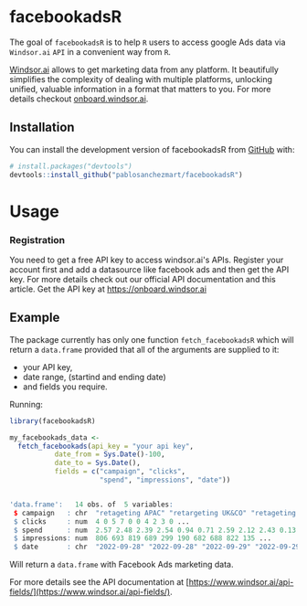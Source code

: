 
# facebookadsR

<!-- badges: start -->
<!-- badges: end -->

The goal of `facebookadsR` is to help `R` users to access google Ads data via `Windsor.ai` `API` in a convenient way from `R`.

[Windsor.ai](https://www.windsor.ai/) allows to get marketing data from any platform. It beautifully simplifies the complexity of dealing with multiple platforms, unlocking unified, valuable information in a format that matters to you. For more details checkout [onboard.windsor.ai](https://onboard.windsor.ai/).

## Installation

You can install the development version of facebookadsR from [GitHub](https://github.com/) with:

``` r
# install.packages("devtools")
devtools::install_github("pablosanchezmart/facebookadsR")
```

# Usage

### Registration

You need to get a free API key to access windsor.ai's APIs. Register your account first and add a datasource like facebook ads and then get the API key. For more details check out our official API documentation and this article. Get the API key at https://onboard.windsor.ai

## Example

The package currently has only one function `fetch_facebookadsR` which will return a `data.frame` provided that all of the arguments are supplied to it: 

- your API key, 
- date range, (startind and ending date)
- and fields you require.

Running: 

``` r
library(facebookadsR)

my_facebookads_data <-
  fetch_facebookads(api_key = "your api key",
           date_from = Sys.Date()-100,
           date_to = Sys.Date(),
           fields = c("campaign", "clicks",
                      "spend", "impressions", "date")) 
```

```r

'data.frame':	14 obs. of  5 variables:
 $ campaign   : chr  "retageting APAC" "retargeting UK&CO" "retageting APAC" "retargeting UK&CO" ...
 $ clicks     : num  4 0 5 7 0 0 4 2 3 0 ...
 $ spend      : num  2.57 2.48 2.39 2.54 0.94 0.71 2.59 2.12 2.43 0.13 ...
 $ impressions: num  806 693 819 689 299 190 682 688 822 135 ...
 $ date       : chr  "2022-09-28" "2022-09-28" "2022-09-29" "2022-09-29" ...
```

Will return a `data.frame` with Facebook Ads marketing data.  

For more details see the API documentation at [https://www.windsor.ai/api-fields/](https://www.windsor.ai/api-fields/).
